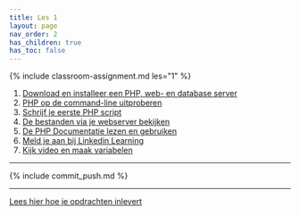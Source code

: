 ```yaml
---
title: Les 1
layout: page
nav_order: 2
has_children: true
has_toc: false
---
```


{% include classroom-assignment.md les="1" %}

1. [Download en installeer een PHP, web- en database server](1)
2. [PHP op de command-line uitproberen](2)
3. [Schrijf je eerste PHP script](3)
4. [De bestanden via je webserver bekijken](4)
5. [De PHP Documentatie lezen en gebruiken](5)
6. [Meld je aan bij Linkedin Learning](6)
7. [Kijk video en maak variabelen](7)

---

{% include commit_push.md %}

---

[Lees hier hoe je opdrachten inlevert](/instructie)
